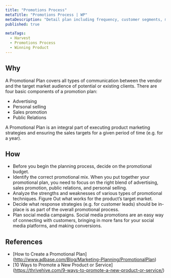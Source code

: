 ```yaml
---
title: "Promotions Process"
metaTitle: "Promotions Process | WP"
metaDescription: "Detail plan including frequency, customer segments, market conditions, offerings, ad-word design and message."
published: true

metaTags:
  - Harvest
  - Promotions Process
  - Winning Product
---
```


## Why
A Promotional Plan covers all types of communication between the vendor and the target market audience of potential or existing clients. There are four basic components of a promotion plan:
- Advertising
- Personal selling
- Sales promotion
- Public Relations

A Promotional Plan is an integral part of executing product marketing strategies and ensuring the sales targets for a given period of time (e.g. for a year).

## How
- Before you begin the planning process, decide on the promotional budget.
- Identify the correct promotional mix. When you put together your promotional plan, you need to focus on the right blend of advertising, sales promotion, public relations, and personal selling.
- Analyze the strengths and weaknesses of various types of promotional techniques. Figure Out what works for the product’s target market.
- Decide what response strategies (e.g. for customer leads) should be in-place is as part of the overall promotional process.
- Plan social media campaigns. Social media promotions are an easy way of connecting with customers, bringing in more fans for your social media platforms, and making conversions.

## References
- [How to Create a Promotional Plan] (http://www.adbase.com/Blog/Marketing-Planning/PromotionalPlan)
- [10 Ways to Promote a New Product or Service] (https://thrivehive.com/9-ways-to-promote-a-new-product-or-service/)
